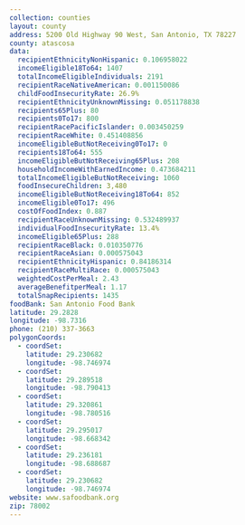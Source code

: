 ```yaml
---
collection: counties
layout: county
address: 5200 Old Highway 90 West, San Antonio, TX 78227
county: atascosa
data:
  recipientEthnicityNonHispanic: 0.106958022
  incomeEligible18To64: 1407
  totalIncomeEligibleIndividuals: 2191
  recipientRaceNativeAmerican: 0.001150086
  childFoodInsecurityRate: 26.9%
  recipientEthnicityUnknownMissing: 0.051178838
  recipients65Plus: 80
  recipients0To17: 800
  recipientRacePacificIslander: 0.003450259
  recipientRaceWhite: 0.451408856
  incomeEligibleButNotReceiving0To17: 0
  recipients18To64: 555
  incomeEligibleButNotReceiving65Plus: 208
  householdIncomeWithEarnedIncome: 0.473684211
  totalIncomeEligibleButNotReceiving: 1060
  foodInsecureChildren: 3,480
  incomeEligibleButNotReceiving18To64: 852
  incomeEligible0To17: 496
  costOfFoodIndex: 0.887
  recipientRaceUnknownMissing: 0.532489937
  individualFoodInsecurityRate: 13.4%
  incomeEligible65Plus: 288
  recipientRaceBlack: 0.010350776
  recipientRaceAsian: 0.000575043
  recipientEthnicityHispanic: 0.84186314
  recipientRaceMultiRace: 0.000575043
  weightedCostPerMeal: 2.43
  averageBenefitperMeal: 1.17
  totalSnapRecipients: 1435
foodBank: San Antonio Food Bank
latitude: 29.2828
longitude: -98.7316
phone: (210) 337-3663
polygonCoords:
  - coordSet:
    latitude: 29.230682
    longitude: -98.746974
  - coordSet:
    latitude: 29.289518
    longitude: -98.790413
  - coordSet:
    latitude: 29.320861
    longitude: -98.780516
  - coordSet:
    latitude: 29.295017
    longitude: -98.668342
  - coordSet:
    latitude: 29.236181
    longitude: -98.688687
  - coordSet:
    latitude: 29.230682
    longitude: -98.746974
website: www.safoodbank.org
zip: 78002
---
```

